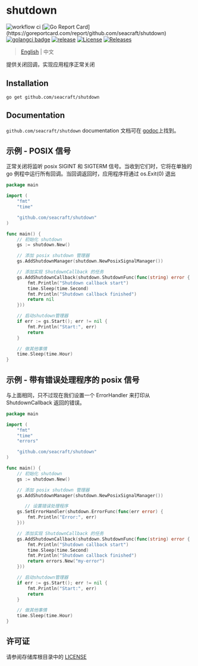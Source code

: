 # shutdown 
![workflow ci](https://github.com/seacraft/shutdown/actions/workflows/ci.yml/badge.svg)
[![Go Report Card](https://goreportcard.com/badge/github.com/seacraft/shutdown?)](https://goreportcard.com/report/github.com/seacraft/shutdown)
[![golangci badge](https://github.com/golangci/golangci-web/blob/master/src/assets/images/badge_a_plus_flat.svg)](https://golangci.com/r/github.com/seacraft/shutdown)
[![release](https://img.shields.io/github/release-pre/seacraft/shutdown.svg)](https://github.com/seacraft/shutdown/releases)
[![License](https://img.shields.io/badge/License-Apache%202.0-blue.svg)](https://github.com/seacraft/shutdown/blob/main/LICENSE)
[![Releases](https://img.shields.io/github/downloads/seacraft/shutdown/total.svg)](https://github.com/seacraft/shutdown/releases)

> [English](README.md) | 中文

提供关闭回调，实现应用程序正常关闭

## Installation

```
go get github.com/seacraft/shutdown
```

## Documentation

`github.com/seacraft/shutdown` documentation 文档可在 [godoc](http://godoc.org/github.com/seacraft/shutdown)上找到。


## 示例 - POSIX 信号

正常关闭将监听 posix SIGINT 和 SIGTERM 信号。当收到它们时，它将在单独的 go 例程中运行所有回调。当回调返回时，应用程序将通过 os.Exit(0) 退出

```go
package main

import (
	"fmt"
	"time"

	"github.com/seacraft/shutdown"
)

func main() {
	// 初始化 shutdown
	gs := shutdown.New()

	// 添加 posix shutdown 管理器
	gs.AddShutdownManager(shutdown.NewPosixSignalManager())

	// 添加实现 ShutdownCallback 的任务
	gs.AddShutdownCallback(shutdown.ShutdownFunc(func(string) error {
		fmt.Println("Shutdown callback start")
		time.Sleep(time.Second)
		fmt.Println("Shutdown callback finished")
		return nil
	}))

	// 启动shutdown管理器
	if err := gs.Start(); err != nil {
		fmt.Println("Start:", err)
		return
	}

	// 做其他事情
	time.Sleep(time.Hour)
}
```

## 示例 - 带有错误处理程序的 posix 信号

与上面相同，只不过现在我们设置一个 ErrorHandler 来打印从 ShutdownCallback 返回的错误。

```go
package main

import (
	"fmt"
	"time"
	"errors"

	"github.com/seacraft/shutdown"
)

func main() {
	// 初始化 shutdown
	gs := shutdown.New()

	// 添加 posix shutdown 管理器
	gs.AddShutdownManager(shutdown.NewPosixSignalManager())

       // 设置错误处理程序
	gs.SetErrorHandler(shutdown.ErrorFunc(func(err error) {
		fmt.Println("Error:", err)
	}))

	// 添加实现 ShutdownCallback 的任务
	gs.AddShutdownCallback(shutdown.ShutdownFunc(func(string) error {
		fmt.Println("Shutdown callback start")
		time.Sleep(time.Second)
		fmt.Println("Shutdown callback finished")
		return errors.New("my-error")
	}))

	// 启动shutdown管理器
	if err := gs.Start(); err != nil {
		fmt.Println("Start:", err)
		return
	}

	// 做其他事情
	time.Sleep(time.Hour)
}
```
## 许可证 

请参阅存储库根目录中的 [LICENSE](LICENSE) 
